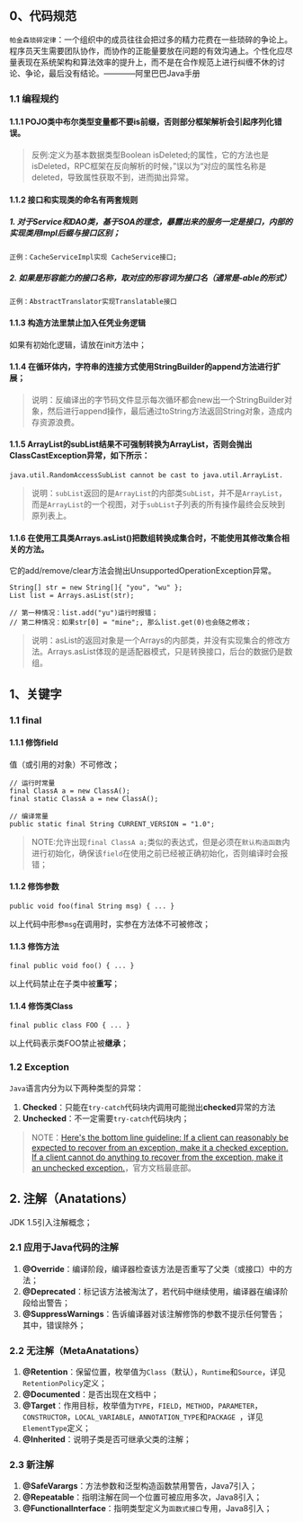## 0、代码规范

`帕金森琐碎定律`：一个组织中的成员往往会把过多的精力花费在一些琐碎的争论上。程序员天生需要团队协作，而协作的正能量要放在问题的有效沟通上。个性化应尽量表现在系统架构和算法效率的提升上，而不是在合作规范上进行纠缠不休的讨论、争论，最后没有结论。————阿里巴巴Java手册

### 1.1 编程规约

#### 1.1.1 POJO类中布尔类型变量都不要is前缀，否则部分框架解析会引起序列化错误。

> 反例:定义为基本数据类型Boolean isDeleted;的属性，它的方法也是isDeleted，RPC框架在反向解析的时候，”误以为“对应的属性名称是deleted，导致属性获取不到，进而拋出异常。

#### 1.1.2 接口和实现类的命名有两套规则

##### 1. 对于Service和DAO类，基于SOA的理念，暴露出来的服务一定是接口，内部的实现类用Impl后缀与接口区别；

```
正例：CacheServiceImpl实现 CacheService接口;
```

##### 2. 如果是形容能力的接口名称，取对应的形容词为接口名（通常是-able的形式）

```
正例：AbstractTranslator实现Translatable接口
```

#### 1.1.3 构造方法里禁止加入任凭业务逻辑

如果有初始化逻辑，请放在init方法中；

#### 1.1.4 在循环体内，字符串的连接方式使用StringBuilder的append方法进行扩展；

> 说明：反编译出的字节码文件显示每次循环都会new出一个StringBuilder对象，然后进行append操作，最后通过toString方法返回String对象，造成内存资源浪费。

#### 1.1.5 ArrayList的subList结果不可强制转换为ArrayList，否则会抛出ClassCastException异常，如下所示：

```
java.util.RandomAccessSubList cannot be cast to java.util.ArrayList.
```

> 说明：`subList`返回的是`ArrayList`的内部类`SubList`，并不是`ArrayList`，而是`ArrayList`的一个视图，对于`subList`子列表的所有操作最终会反映到原列表上。

#### 1.1.6 在使用工具类Arrays.asList()把数组转换成集合时，不能使用其修改集合相关的方法。

它的add/remove/clear方法会抛出UnsupportedOperationException异常。

```
String[] str = new String[]{ "you", "wu" };
List list = Arrays.asList(str);

// 第一种情况：list.add("yu")运行时报错；
// 第二种情况：如果str[0] = "mine";, 那么list.get(0)也会随之修改；
```

> 说明：asList的返回对象是一个Arrays的内部类，并没有实现集合的修改方法。Arrays.asList体现的是适配器模式，只是转换接口，后台的数据仍是数组。

## 1、关键字

### 1.1 final

#### 1.1.1 修饰field

值（或引用的对象）不可修改；

```
// 运行时常量
final ClassA a = new ClassA();
final static ClassA a = new ClassA();

// 编译常量
public static final String CURRENT_VERSION = "1.0";
```

> NOTE:允许出现`final ClassA a;`类似的表达式，但是必须在`默认构造函数`内进行初始化，确保该`field`在使用之前已经被正确初始化，否则编译时会报错；

#### 1.1.2 修饰参数

```
public void foo(final String msg) { ... }
```

以上代码中形参`msg`在调用时，实参在方法体不可被修改；

#### 1.1.3 修饰方法

```
final public void foo() { ... }
```

以上代码禁止在子类中被**重写**；

#### 1.1.4 修饰类Class

```
final public class FOO { ... }
```

以上代码表示类FOO禁止被**继承**；

### 1.2 Exception

`Java`语言内分为以下两种类型的异常：

1. **Checked**：只能在`try-catch`代码块内调用可能抛出**checked**异常的方法
2. **Unchecked**：不一定需要`try-catch`代码块内；

> NOTE：[Here's the bottom line guideline: If a client can reasonably be expected to recover from an exception, make it a checked exception. If a client cannot do anything to recover from the exception, make it an unchecked exception.](https://docs.oracle.com/javase/tutorial/essential/exceptions/runtime.html)，官方文档最底部。

## 2. 注解（Anatations）

JDK 1.5引入注解概念；

### 2.1 应用于Java代码的注解

1. **@Override**：编译阶段，编译器检查该方法是否重写了父类（或接口）中的方法；
2. **@Deprecated**：标记该方法被淘汰了，若代码中继续使用，编译器在编译阶段给出警告；
3. **@SuppressWarnings**：告诉编译器对该注解修饰的参数不提示任何警告；其中，错误除外；

### 2.2 无注解（MetaAnatations）

1. **@Retention**：保留位置，枚举值为`Class`（默认），`Runtime`和`Source`，详见`RetentionPolicy`定义；
2. **@Documented**：是否出现在文档中；
3. **@Target**：作用目标，枚举值为`TYPE`，`FIELD`，`METHOD`，`PARAMETER`，`CONSTRUCTOR`，`LOCAL_VARIABLE`，`ANNOTATION_TYPE`和`PACKAGE `，详见`ElementType`定义；
4. **@Inherited**：说明子类是否可继承父类的注解；

### 2.3 新注解

1. **@SafeVarargs**：方法参数和泛型构造函数禁用警告，Java7引入；
2. **@Repeatable**：指明注解在同一个位置可被应用多次，Java8引入；
3. **@FunctionalInterface**：指明类型定义为`函数式接口`专用，Java8引入；
